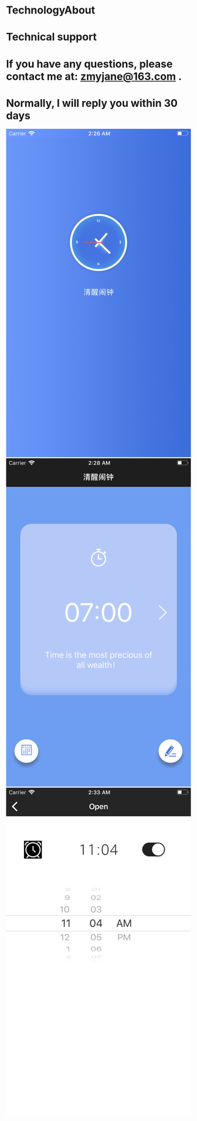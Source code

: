 # TechnologyAbout
# Technical support
# If you have any questions, please contact me at: zmyjane@163.com . 
# Normally, I will reply you within 30 days
![image](https://github.com/JaneMayan/TechnologyAbout/blob/master/images/screen1.png)
![image](https://github.com/JaneMayan/TechnologyAbout/blob/master/images/screen2.png)
![image](https://github.com/JaneMayan/TechnologyAbout/blob/master/images/screen3.png)
